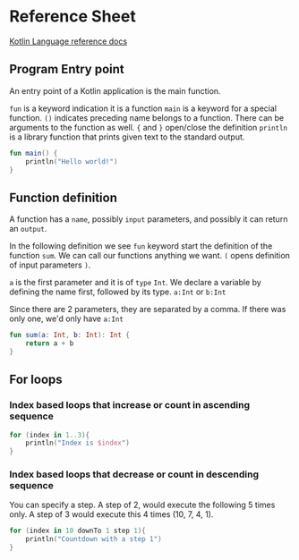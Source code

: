 # Reference Sheet

[Kotlin Language reference docs](https://kotlinlang.org/docs/home.html)

## Program Entry point

An entry point of a Kotlin application is the main function.

`fun` is a keyword indication it is a function
`main` is a keyword for a special function. 
`()` indicates preceding name belongs to a function. There can be arguments to the function as well.
`{` and `}` open/close the definition
`println` is a library function that prints given text to the standard output.

```kotlin
fun main() {
    println("Hello world!")
}
```

## Function definition
A function has a `name`, possibly `input` parameters, and possibly it can return an `output`.

In the following definition we see `fun` keyword start the definition of the function `sum`. We can call our functions anything we want. `(` opens definition of input parameters `)`.

`a` is the first parameter and it is of `type` `Int`. We declare a variable by defining the name first, followed by its type.
`a:Int` or `b:Int`

Since there are 2 parameters, they are separated by a comma. If there was only one, we'd only have `a:Int`

```kotlin
fun sum(a: Int, b: Int): Int {
    return a + b
}
```

## For loops
### Index based loops that increase or count in ascending sequence

```kotlin
for (index in 1..3){
    println("Index is $index")
}
```

### Index based loops that decrease or count in descending sequence
You can specify a step. A step of 2, would execute the following 5 times only.
A step of 3 would execute this 4 times (10, 7, 4, 1). 
```kotlin
for (index in 10 downTo 1 step 1){
    println("Countdown with a step 1")
}
```


